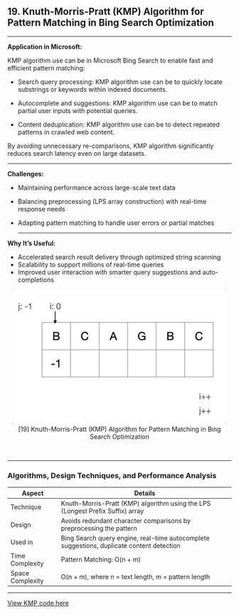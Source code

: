

## **19. Knuth-Morris-Pratt (KMP) Algorithm for Pattern Matching in Bing Search Optimization**
---

**Application in Microsoft:**

KMP algorithm use can be in Microsoft Bing Search to enable fast and efficient pattern matching:

* Search query processing: KMP algorithm use can be to quickly locate substrings or keywords within indexed documents.

* Autocomplete and suggestions: KMP algorithm use can be to match partial user inputs with potential queries.

* Content deduplication: KMP algorithm use can be to detect repeated patterns in crawled web content.

By avoiding unnecessary re-comparisons, KMP algorithm significantly reduces search latency even on large datasets.

---
**Challenges:**

* Maintaining performance across large-scale text data
* Balancing preprocessing (LPS array construction) with real-time response needs
* Adapting pattern matching to handle user errors or partial matches
  
  ---
**Why It’s Useful:**

* Accelerated search result delivery through optimized string scanning
* Scalability to support millions of real-time queries
* Improved user interaction with smarter query suggestions and auto-completions

<p align="center">
  <img src="https://github.com/Sindhuhurakadli/sindhu_portfolio.io/blob/main/images/kmp.gif?raw=true" alt="Microsoft Infrastructure">
  <br>
  [19] Knuth-Morris-Pratt (KMP) Algorithm for Pattern Matching in Bing Search Optimization
  <br>
</p><br>

---

### Algorithms, Design Techniques, and Performance Analysis

| Aspect           | Details                                                                                   |
| ---------------- | ----------------------------------------------------------------------------------------- |
| Technique        | Knuth-Morris-Pratt (KMP) algorithm using the LPS (Longest Prefix Suffix) array            |
| Design           | Avoids redundant character comparisons by preprocessing the pattern                       |
| Used in          | Bing Search query engine, real-time autocomplete suggestions, duplicate content detection |
| Time Complexity  | Pattern Matching: O(n + m)                                                                |
| Space Complexity | O(n + m), where n = text length, m = pattern length                                       |

---

[View KMP code here](https://github.com/Sindhuhurakadli/sindhu_portfolio.io/blob/main/codes/kmp.cpp)


